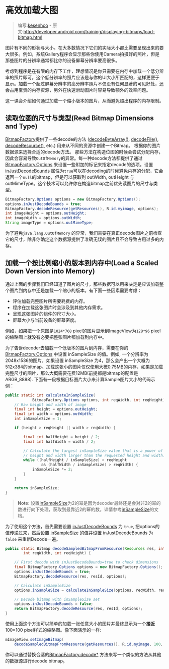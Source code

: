 # 高效加载大图

> 编写:[kesenhoo](https://github.com/kesenhoo) - 原文:<http://developer.android.com/training/displaying-bitmaps/load-bitmap.html>

图片有不同的形状与大小。在大多数情况下它们的实际大小都比需要呈现出来的要大很多。例如，系统Gallery程序会显示那些你使用Camera拍摄好的照片，但是那些图片的分辨率通常都比你的设备屏幕分辨率要高很多。

考虑到程序是在有限的内存下工作，理想情况是你只需要在内存中加载一个低分辨率的照片即可。这个低分辨率的照片应该是与你的UI大小所匹配的，这样更便于显示。加载一个超过屏幕分辨率的高分辨率照片不仅没有任何显著的可见好处，还会占用宝贵的内存资源，另外在快速滑动图片时容易导致额外的效率问题。

这一课会介绍如何通过加载一个缩小版本的图片，从而避免超出程序的内存限制。

## 读取位图的尺寸与类型(Read Bitmap Dimensions and Type)

[BitmapFactory](http://developer.android.com/reference/android/graphics/BitmapFactory.html)提供了一些decode的方法 (<a href="http://developer.android.com/reference/android/graphics/BitmapFactory.html#decodeByteArray(byte[], int, int, android.graphics.BitmapFactory.Options)">decodeByteArray()</a>, <a href="http://developer.android.com/reference/android/graphics/BitmapFactory.html#decodeFile(java.lang.String, android.graphics.BitmapFactory.Options)">decodeFile()</a>, <a href="http://developer.android.com/reference/android/graphics/BitmapFactory.html#decodeResource(android.content.res.Resources, int, android.graphics.BitmapFactory.Options)">decodeResource()</a>, etc.) 用来从不同的资源中创建一个Bitmap。 根据你的图片数据源来选择合适的decode方法。 那些方法在构造位图的时候会尝试分配内存，因此会容易导致`OutOfMemory`的异常。每一种decode方法都提供了通过[BitmapFactory.Options](http://developer.android.com/reference/android/graphics/BitmapFactory.Options.html) 来设置一些附加的标记来指定decode的选项。设置 [inJustDecodeBounds](http://developer.android.com/reference/android/graphics/BitmapFactory.Options.html#inJustDecodeBounds) 属性为`true`可以在decoding的时候避免内存的分配，它会返回一个`null`的bitmap，但是可以获取到 outWidth, outHeight 与 outMimeType。这个技术可以允许你在构造bitmap之前优先读图片的尺寸与类型。

```java
BitmapFactory.Options options = new BitmapFactory.Options();
options.inJustDecodeBounds = true;
BitmapFactory.decodeResource(getResources(), R.id.myimage, options);
int imageHeight = options.outHeight;
int imageWidth = options.outWidth;
String imageType = options.outMimeType;
```

为了避免`java.lang.OutOfMemory` 的异常，我们需要在真正decode图片之前检查它的尺寸，除非你确定这个数据源提供了准确无误的图片且不会导致占用过多的内存。

## 加载一个按比例缩小的版本到内存中(Load a Scaled Down Version into Memory)

通过上面的步骤我们已经知道了图片的尺寸，那些数据可以用来决定是应该加载整个图片到内存中还是加载一个缩小的版本。有下面一些因素需要考虑：

* 评估加载完整图片所需要耗费的内存。
* 程序在加载这张图片时会涉及到其他内存需求。
* 呈现这张图片的组件的尺寸大小。
* 屏幕大小与当前设备的屏幕密度。

例如，如果把一个原图是`1024*768` pixel的图片显示到ImageView为`128*96` pixel的缩略图上就没有必要把整张图片都加载到内存中。

为了告诉decoder去加载一个低版本的图片到内存，需要在你的[BitmapFactory.Options](http://developer.android.com/reference/android/graphics/BitmapFactory.Options.html) 中设置 inSampleSize 的值。例如, 一个分辨率为2048x1536的图片，如果设置 inSampleSize 为4，那么会产出一个大概为512x384的bitmap。加载这张小的图片仅仅使用大概0.75MB的内存，如果是加载完整尺寸的图片，那么大概需要花费12MB(前提都是bitmap的配置是 ARGB_8888). 下面有一段根据目标图片大小来计算Sample图片大小的代码示例：

```java
public static int calculateInSampleSize(
            BitmapFactory.Options options, int reqWidth, int reqHeight) {
    // Raw height and width of image
    final int height = options.outHeight;
    final int width = options.outWidth;
    int inSampleSize = 1;

    if (height > reqHeight || width > reqWidth) {

        final int halfHeight = height / 2;
        final int halfWidth = width / 2;

        // Calculate the largest inSampleSize value that is a power of 2 and keeps both
        // height and width larger than the requested height and width.
        while ((halfHeight / inSampleSize) > reqHeight
                && (halfWidth / inSampleSize) > reqWidth) {
            inSampleSize *= 2;
        }
    }

    return inSampleSize;
}
```

> **Note:** 设置[inSampleSize](http://developer.android.com/reference/android/graphics/BitmapFactory.Options.html#inSampleSize)为2的幂是因为decoder最终还是会对非2的幂的数进行向下处理，获取到最靠近2的幂的数。详情参考[inSampleSize](http://developer.android.com/reference/android/graphics/BitmapFactory.Options.html#inSampleSize)的文档。

为了使用这个方法，首先需要设置 [inJustDecodeBounds](http://developer.android.com/reference/android/graphics/BitmapFactory.Options.html#inJustDecodeBounds) 为 `true`, 把options的值传递过来，然后设置 [inSampleSize](http://developer.android.com/reference/android/graphics/BitmapFactory.Options.html#inSampleSize) 的值并设置 inJustDecodeBounds 为 `false` 来重新Decode一遍。

```java
public static Bitmap decodeSampledBitmapFromResource(Resources res, int resId,
        int reqWidth, int reqHeight) {

    // First decode with inJustDecodeBounds=true to check dimensions
    final BitmapFactory.Options options = new BitmapFactory.Options();
    options.inJustDecodeBounds = true;
    BitmapFactory.decodeResource(res, resId, options);

    // Calculate inSampleSize
    options.inSampleSize = calculateInSampleSize(options, reqWidth, reqHeight);

    // Decode bitmap with inSampleSize set
    options.inJustDecodeBounds = false;
    return BitmapFactory.decodeResource(res, resId, options);
}
```

使用上面这个方法可以简单的加载一张任意大小的图片并最终显示为一个**接近**100*100 pixel样式的缩略图。像下面演示的一样:

```java
mImageView.setImageBitmap(
    decodeSampledBitmapFromResource(getResources(), R.id.myimage, 100, 100));
```

你可以通过替换合适的<a href="http://developer.android.com/reference/android/graphics/BitmapFactory.html#decodeByteArray(byte[], int, int, android.graphics.BitmapFactory.Options)">BitmapFactory.decode*</a> 方法来写一个类似的方法从其他的数据源进行decode bitmap。

